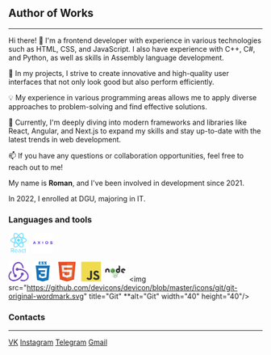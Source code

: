 ## Author of Works
***
Hi there! 👋 I'm a frontend developer with experience in various technologies such as HTML, CSS, and JavaScript. I also have experience with C++, C#, and Python, as well as skills in Assembly language development.

🚀 In my projects, I strive to create innovative and high-quality user interfaces that not only look good but also perform efficiently.

💡 My experience in various programming areas allows me to apply diverse approaches to problem-solving and find effective solutions.

🌱 Currently, I'm deeply diving into modern frameworks and libraries like React, Angular, and Next.js to expand my skills and stay up-to-date with the latest trends in web development.

📫 If you have any questions or collaboration opportunities, feel free to reach out to me!

My name is **Roman**, and I've been involved in development since 2021.

In 2022, I enrolled at DGU, majoring in IT.

### __Languages ​​and tools__
<div>
  <img src="https://github.com/devicons/devicon/blob/master/icons/react/react-original-wordmark.svg" title="React" alt="React" width="40" height="40"/>&nbsp;
  <img src="https://github.com/devicons/devicon/blob/master/icons/axios/axios-plain-wordmark.svg" title="Axios" alt="Axios" width="40" height="40"/>&nbsp;
  
  <img src="https://github.com/devicons/devicon/blob/master/icons/redux/redux-original.svg" title="Redux" alt="Redux " width="40" height="40"/>&nbsp;
  <img src="https://github.com/devicons/devicon/blob/master/icons/css3/css3-plain-wordmark.svg"  title="CSS3" alt="CSS" width="40" height="40"/>&nbsp;
  <img src="https://github.com/devicons/devicon/blob/master/icons/html5/html5-original.svg" title="HTML5" alt="HTML" width="40" height="40"/>&nbsp;
  <img src="https://github.com/devicons/devicon/blob/master/icons/javascript/javascript-original.svg" title="JavaScript" alt="JavaScript" width="40" height="40"/>&nbsp;
  <img src="https://github.com/devicons/devicon/blob/master/icons/nodejs/nodejs-original-wordmark.svg" title="NodeJS" alt="NodeJS" width="40" height="40"/>&nbsp;
  <img src="https://github.com/devicons/devicon/blob/master/icons/git/git-original-wordmark.svg" title="Git" **alt="Git" width="40" height="40"/>
</div>


### __Contacts__
***
[VK](https://vk.com/relmontov)
[Instagram](https://www.instagram.com/p/Cc0yk2KNntR_ka35FH--mGbXx-sRMoNZ87gexg0/?igshid=YmMyMTA2M2Y=)
[Telegram](https://t.me/Relmontov)
[Gmail](relmontovro@gmail.com)
